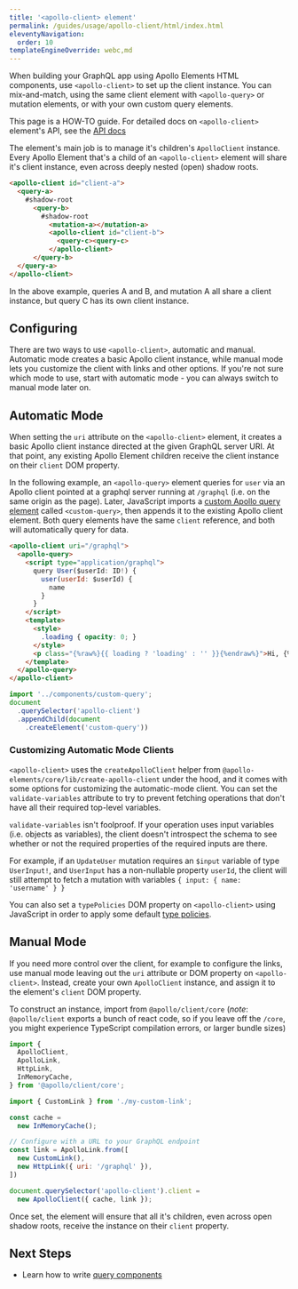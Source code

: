 ```yaml
---
title: '<apollo-client> element'
permalink: /guides/usage/apollo-client/html/index.html
eleventyNavigation:
  order: 10
templateEngineOverride: webc,md
---
```


When building your GraphQL app using Apollo Elements HTML components, use 
`<apollo-client>` to set up the client instance. You can mix-and-match, using 
the same client element with `<apollo-query>` or mutation elements, or with your 
own custom query elements.

<inline-notification type="tip">

This page is a HOW-TO guide. For detailed docs on `<apollo-client>` element's 
API, see the [API docs](/api/components/apollo-query/)

</inline-notification>

The element's main job is to manage it's children's `ApolloClient` instance. 
Every Apollo Element that's a child of an `<apollo-client>` element will share 
it's client instance, even across deeply nested (open) shadow roots.

```html
<apollo-client id="client-a">
  <query-a>
    #shadow-root
      <query-b>
        #shadow-root
          <mutation-a></mutation-a>
          <apollo-client id="client-b">
            <query-c><query-c>
          </apollo-client>
      </query-b>
  </query-a>
</apollo-client>
```

In the above example, queries A and B, and mutation A all share a client 
instance, but query C has its own client instance.

## Configuring

There are two ways to use `<apollo-client>`, automatic and manual. Automatic 
mode creates a basic Apollo client instance, while manual mode lets you 
customize the client with links and other options. If you're not sure which mode 
to use, start with automatic mode - you can always switch to manual mode later 
on.

## Automatic Mode

When setting the `uri` attribute on the `<apollo-client>` element, it creates a 
basic Apollo client instance directed at the given GraphQL server URI. At that 
point, any existing Apollo Element children receive the client instance on their 
`client` DOM property.

In the following example, an `<apollo-query>` element queries for `user` via an 
Apollo client pointed at a graphql server running at `/graphql` (i.e. on the 
same origin as the page). Later, JavaScript imports a [custom Apollo query 
element](/guides/usage/queries/html/) called `<custom-query>`, then appends it 
to the existing Apollo client element. Both query elements have the same 
`client` reference, and both will automatically query for data.

```html copy
<apollo-client uri="/graphql">
  <apollo-query>
    <script type="application/graphql">
      query User($userId: ID!) {
        user(userId: $userId) {
          name
        }
      }
    </script>
    <template>
      <style>
        .loading { opacity: 0; }
      </style>
      <p class="{%raw%}{{ loading ? 'loading' : '' }}{%endraw%}">Hi, {%raw%}{{ data.user.name }}{%endraw%}</p>
    </template>
  </apollo-query>
</apollo-client>
```

```js copy
import '../components/custom-query';
document
  .querySelector('apollo-client')
  .appendChild(document
    .createElement('custom-query'))
```

### Customizing Automatic Mode Clients

`<apollo-client>` uses the `createApolloClient` helper from 
`@apollo-elements/core/lib/create-apollo-client` under the hood, and it comes 
with some options for customizing the automatic-mode client. You can set the 
`validate-variables` attribute to try to prevent fetching operations that don't 
have all their required top-level variables.

<inline-notification type="warning">

`validate-variables` isn't foolproof. If your operation uses input variables 
(i.e. objects as variables), the client doesn't introspect the schema to see 
whether or not the required properties of the required inputs are there.

For example, if an `UpdateUser` mutation requires an `$input` variable of type 
`UserInput!`, and `UserInput` has a non-nullable property `userId`, the client 
will still attempt to fetch a mutation with variables `{ input: { name: 
'username' } }`

</inline-notification>

You can also set a `typePolicies` DOM property on `<apollo-client>` using 
JavaScript in order to apply some default [type 
policies](https://www.apollographql.com/docs/react/caching/cache-configuration/#typepolicy-fields).

## Manual Mode

If you need more control over the client, for example to configure the links, 
use manual mode leaving out the `uri` attribute or DOM property on 
`<apollo-client>`. Instead, create your own `ApolloClient` instance, and assign 
it to the element's `client` DOM property.

To construct an instance, import from `@apollo/client/core` (*note*: 
`@apollo/client` exports a bunch of react code, so if you leave off the `/core`, 
you might experience TypeScript compilation errors, or larger bundle sizes)

```js copy
import {
  ApolloClient,
  ApolloLink,
  HttpLink,
  InMemoryCache,
} from '@apollo/client/core';

import { CustomLink } from './my-custom-link';

const cache =
  new InMemoryCache();

// Configure with a URL to your GraphQL endpoint
const link = ApolloLink.from([
  new CustomLink(),
  new HttpLink({ uri: '/graphql' }),
])

document.querySelector('apollo-client').client =
  new ApolloClient({ cache, link });
```

Once set, the element will ensure that all it's children, even across open 
shadow roots, receive the instance on their `client` property.


## Next Steps

- Learn how to write [query components](../../queries/)
